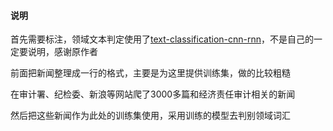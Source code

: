 #### 说明

首先需要标注，领域文本判定使用了[text-classification-cnn-rnn](https://github.com/gaussic/text-classification-cnn-rnn)，不是自己的一定要说明，感谢原作者

前面把新闻整理成一行的格式，主要是为这里提供训练集，做的比较粗糙

在审计署、纪检委、新浪等网站爬了3000多篇和经济责任审计相关的新闻

然后把这些新闻作为此处的训练集使用，采用训练的模型去判别领域词汇